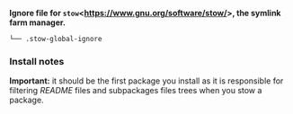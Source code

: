 **Ignore file for `stow`<<https://www.gnu.org/software/stow/>>, the symlink farm manager.**

    └── .stow-global-ignore
    
### Install notes

**Important:** it should be the first package you install as it is responsible for filtering *README* files and subpackages files trees when you stow a package.

